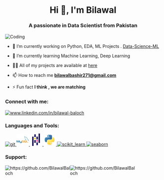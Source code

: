 <h1 align="center">Hi 👋, I'm Bilawal</h1>
<h3 align="center">A passionate in Data Scientist from Pakistan</h3>

<img align="center" alt="Coding" width="1000" height = "500" src="https://camo.githubusercontent.com/b2d4d7e983c97ca521cc8d6977d9d86d7f2d818e08872db8575eac7959b1a1e0/68747470733a2f2f7777772e61616c7068612e6e65742f77702d636f6e74656e742f75706c6f6164732f323031392f31302f646174612d736369656e63652d67697068792e676966">


- 🔭 I’m currently working on  Python, EDA, ML Projects . [Data-Science-ML](https://github.com/BilawalBaloch/Data-Science-ML)
  
- 🌱 I’m currently learning Machine Learning, Deep Learning

- 👨‍💻 All of my projects are available at [here](https://github.com/BilawalBaloch)

- 📫 How to reach me **bilawalbashir271@gmail.com**

- ⚡ Fun fact **I think , we are matching**

<h3 align="left">Connect with me:</h3>
<p align="left">
<a href="https://linkedin.com/in/www.linkedin.com/in/bilawal-baloch" target="blank"><img align="center" src="https://raw.githubusercontent.com/rahuldkjain/github-profile-readme-generator/master/src/images/icons/Social/linked-in-alt.svg" alt="www.linkedin.com/in/bilawal-baloch" height="30" width="40" /></a>
</p>

<h3 align="left">Languages and Tools:</h3>
<p align="left"> <a href="https://git-scm.com/" target="_blank" rel="noreferrer"> <img src="https://www.vectorlogo.zone/logos/git-scm/git-scm-icon.svg" alt="git" width="40" height="40"/> </a> <a href="https://www.mysql.com/" target="_blank" rel="noreferrer"> <img src="https://raw.githubusercontent.com/devicons/devicon/master/icons/mysql/mysql-original-wordmark.svg" alt="mysql" width="40" height="40"/> </a> <a href="https://pandas.pydata.org/" target="_blank" rel="noreferrer"> <img src="https://raw.githubusercontent.com/devicons/devicon/2ae2a900d2f041da66e950e4d48052658d850630/icons/pandas/pandas-original.svg" alt="pandas" width="40" height="40"/> </a> <a href="https://www.python.org" target="_blank" rel="noreferrer"> <img src="https://raw.githubusercontent.com/devicons/devicon/master/icons/python/python-original.svg" alt="python" width="40" height="40"/> </a> <a href="https://scikit-learn.org/" target="_blank" rel="noreferrer"> <img src="https://upload.wikimedia.org/wikipedia/commons/0/05/Scikit_learn_logo_small.svg" alt="scikit_learn" width="40" height="40"/> </a> <a href="https://seaborn.pydata.org/" target="_blank" rel="noreferrer"> <img src="https://seaborn.pydata.org/_images/logo-mark-lightbg.svg" alt="seaborn" width="40" height="40"/> </a> </p>

<h3 align="left">Support:</h3>
<p><a href="https://www.buymeacoffee.com/https://github.com/BilawalBaloch"> <img align="left" src="https://cdn.buymeacoffee.com/buttons/v2/default-yellow.png" height="50" width="210" alt="https://github.com/BilawalBaloch" /></a><a href="https://ko-fi.com/https://github.com/BilawalBaloch"> <img align="left" src="https://cdn.ko-fi.com/cdn/kofi3.png?v=3" height="50" width="210" alt="https://github.com/BilawalBaloch" /></a></p><br><br>
